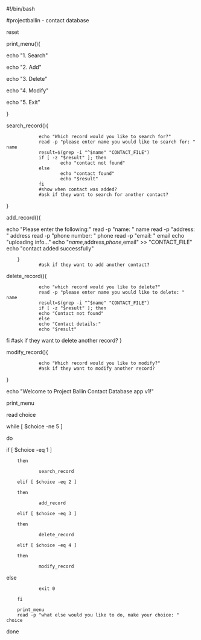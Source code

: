 #!/bin/bash

#projectballin - contact database



reset

print_menu(){

echo "1. Search"

echo "2. Add"

echo "3. Delete"

echo "4. Modify"

echo "5. Exit"

}



search_record(){

                echo "Which record would you like to search for?"
                read -p "please enter name you would like to search for: " name
                result=$(grep -i "^$name" "CONTACT_FILE")
                if [ -z "$result" ]; then
                        echo "contact not found"
                else
                        echo "contact found"
                        echo "$result"
                fi
                #show when contact was added?
                #ask if they want to search for another contact?
}



add_record(){

 echo "Please enter the following:"
                read -p "name: " name
                read -p "address: " address
                read -p "phone number: " phone
                read -p "email: " email
                echo "uploading info..."
                echo "$name,$address,$phone,$email" >> "CONTACT_FILE"
                echo "contact added successfully"

        }
                #ask if they want to add another contact?

delete_record(){

                echo "which record would you like to delete?"
                read -p "please enter name you would like to delete: " name
                result=$(grep -i "^$name" "CONTACT_FILE")
                if [ -z "$result" ]; then
                echo "Contact not found"
                else
                echo "Contact details:"
                echo "$result"
  fi
 #ask if they want to delete another record?
}



modify_record(){

                echo "Which record would you like to modify?"
                #ask if they want to modify another record?
}



echo "Welcome to Project Ballin Contact Database app v1!"

print_menu

read choice

while [ $choice -ne 5 ]

do

 if [ $choice -eq 1 ]

        then

                search_record

        elif [ $choice -eq 2 ]

        then

                add_record

        elif [ $choice -eq 3 ]

        then

                delete_record

        elif [ $choice -eq 4 ]

        then

                modify_record

 else

                exit 0

        fi

        print_menu
        read -p "what else would you like to do, make your choice: " choice

done










